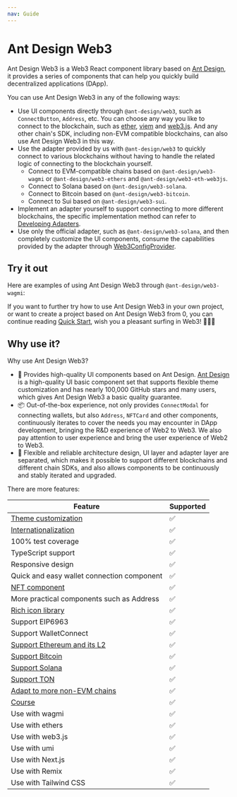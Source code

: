 ```yaml
---
nav: Guide
---
```


# Ant Design Web3

Ant Design Web3 is a Web3 React component library based on [Ant Design](https://ant.design/), it provides a series of components that can help you quickly build decentralized applications (DApp).

You can use Ant Design Web3 in any of the following ways:

- Use UI components directly through `@ant-design/web3`, such as `ConnectButton`, `Address`, etc. You can choose any way you like to connect to the blockchain, such as [ether](https://docs.ethers.org/v6/), [viem](https://viem.sh/) and [web3.js](https://web3js.org/). And any other chain's SDK, including non-EVM compatible blockchains, can also use Ant Design Web3 in this way.
- Use the adapter provided by us with `@ant-design/web3` to quickly connect to various blockchains without having to handle the related logic of connecting to the blockchain yourself.
  - Connect to EVM-compatible chains based on `@ant-design/web3-wagmi` or `@ant-design/web3-ethers` and `@ant-design/web3-eth-web3js`.
  - Connect to Solana based on `@ant-design/web3-solana`.
  - Connect to Bitcoin based on `@ant-design/web3-bitcoin`.
  - Connect to Sui based on `@ant-design/web3-sui`.
- Implement an adapter yourself to support connecting to more different blockchains, the specific implementation method can refer to [Developing Adapters](adapter.md).
- Use only the official adapter, such as `@ant-design/web3-solana`, and then completely customize the UI components, consume the capabilities provided by the adapter through [Web3ConfigProvider](http://localhost:8000/components/web3-config-provider).

## Try it out

Here are examples of using Ant Design Web3 through `@ant-design/web3-wagmi`:

<code compact src="./demos/try-it-out/index.tsx"></code>

If you want to further try how to use Ant Design Web3 in your own project, or want to create a project based on Ant Design Web3 from 0, you can continue reading [Quick Start](quick-start.md), wish you a pleasant surfing in Web3! 🌊🌊🌊

## Why use it?

Why use Ant Design Web3?

- 🎨 Provides high-quality UI components based on Ant Design. [Ant Design](https://github.com/ant-design/ant-design) is a high-quality UI basic component set that supports flexible theme customization and has nearly 100,000 GitHub stars and many users, which gives Ant Design Web3 a basic quality guarantee.
- 📦 Out-of-the-box experience, not only provides `ConnectModal` for connecting wallets, but also `Address`, `NFTCard` and other components, continuously iterates to cover the needs you may encounter in DApp development, bringing the R&D experience of Web2 to Web3. We also pay attention to user experience and bring the user experience of Web2 to Web3.
- 🔌 Flexible and reliable architecture design, UI layer and adapter layer are separated, which makes it possible to support different blockchains and different chain SDKs, and also allows components to be continuously and stably iterated and upgraded.

There are more features:

| Feature                                                                 | Supported |
| ----------------------------------------------------------------------- | --------- |
| [Theme customization](https://web3.ant.design/guide/theme)              | ✅        |
| [Internationalization](https://web3.ant.design/guide/intl)              | ✅        |
| 100% test coverage                                                      | ✅        |
| TypeScript support                                                      | ✅        |
| Responsive design                                                       | ✅        |
| Quick and easy wallet connection component                              | ✅        |
| [NFT component](https://web3.ant.design/components/nft-card)            | ✅        |
| More practical components such as Address                               | ✅        |
| [Rich icon library](https://web3.ant.design/components/icons)           | ✅        |
| Support EIP6963                                                         | ✅        |
| Support WalletConnect                                                   | ✅        |
| [Support Ethereum and its L2](https://web3.ant.design/components/wagmi) | ✅        |
| [Support Bitcoin](https://web3.ant.design/components/bitcoin)           | ✅        |
| [Support Solana](https://web3.ant.design/components/solana)             | ✅        |
| [Support TON](https://web3.ant.design/components/ton)                   | ✅        |
| [Adapt to more non-EVM chains](https://web3.ant.design/guide/adapter)   | ✅        |
| [Course](https://web3.ant.design/course/introduction)                   | ✅        |
| Use with wagmi                                                          | ✅        |
| Use with ethers                                                         | ✅        |
| Use with web3.js                                                        | ✅        |
| Use with umi                                                            | ✅        |
| Use with Next.js                                                        | ✅        |
| Use with Remix                                                          | ✅        |
| Use with Tailwind CSS                                                   | ✅        |
